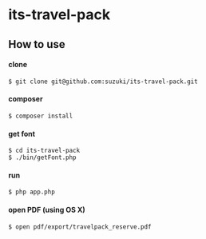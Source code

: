 # its-travel-pack

## How to use

#### clone

```
$ git clone git@github.com:suzuki/its-travel-pack.git
```

#### composer

```
$ composer install
```

#### get font

```
$ cd its-travel-pack
$ ./bin/getFont.php
```

#### run

```
$ php app.php
```

#### open PDF (using OS X)

```
$ open pdf/export/travelpack_reserve.pdf
```
